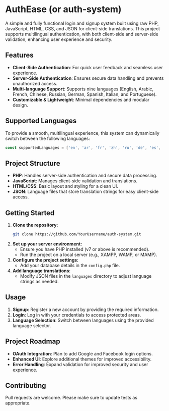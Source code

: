 # AuthEase (or auth-system)

A simple and fully functional login and signup system built using raw PHP, JavaScript, HTML, CSS, and JSON for client-side translations. This project supports multilingual authentication, with both client-side and server-side validation, enhancing user experience and security.

## Features

- **Client-Side Authentication**: For quick user feedback and seamless user experience.
- **Server-Side Authentication**: Ensures secure data handling and prevents unauthorized access.
- **Multi-language Support**: Supports nine languages (English, Arabic, French, Chinese, Russian, German, Spanish, Italian, and Portuguese).
- **Customizable & Lightweight**: Minimal dependencies and modular design.

## Supported Languages

To provide a smooth, multilingual experience, this system can dynamically switch between the following languages:

```javascript
const supportedLanguages = ['en', 'ar', 'fr', 'zh', 'ru', 'de', 'es', 'it', 'pt'];
```

## Project Structure

- **PHP**: Handles server-side authentication and secure data processing.
- **JavaScript**: Manages client-side validation and translations.
- **HTML/CSS**: Basic layout and styling for a clean UI.
- **JSON**: Language files that store translation strings for easy client-side access.

## Getting Started

1. **Clone the repository:**
   ```bash
   git clone https://github.com/YourUsername/auth-system.git
   ```
2. **Set up your server environment:**
   - Ensure you have PHP installed (v7 or above is recommended).
   - Run the project on a local server (e.g., XAMPP, WAMP, or MAMP).
3. **Configure the project settings:**
   - Add your database details in the `config.php` file.
4. **Add language translations**: 
   - Modify JSON files in the `languages` directory to adjust language strings as needed.

## Usage

1. **Signup**: Register a new account by providing the required information.
2. **Login**: Log in with your credentials to access protected areas.
3. **Language Selection**: Switch between languages using the provided language selector.

## Project Roadmap

- **OAuth Integration**: Plan to add Google and Facebook login options.
- **Enhanced UI**: Explore additional themes for improved accessibility.
- **Error Handling**: Expand validation for improved security and user experience.

## Contributing

Pull requests are welcome. Please make sure to update tests as appropriate.

